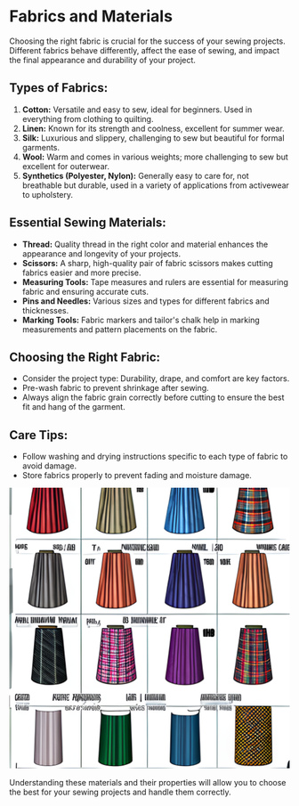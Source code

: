 
# Fabrics and Materials

Choosing the right fabric is crucial for the success of your sewing projects. Different fabrics behave differently, affect the ease of sewing, and impact the final appearance and durability of your project.

## Types of Fabrics:
1. **Cotton:** Versatile and easy to sew, ideal for beginners. Used in everything from clothing to quilting.
2. **Linen:** Known for its strength and coolness, excellent for summer wear.
3. **Silk:** Luxurious and slippery, challenging to sew but beautiful for formal garments.
4. **Wool:** Warm and comes in various weights; more challenging to sew but excellent for outerwear.
5. **Synthetics (Polyester, Nylon):** Generally easy to care for, not breathable but durable, used in a variety of applications from activewear to upholstery.

## Essential Sewing Materials:
- **Thread:** Quality thread in the right color and material enhances the appearance and longevity of your projects.
- **Scissors:** A sharp, high-quality pair of fabric scissors makes cutting fabrics easier and more precise.
- **Measuring Tools:** Tape measures and rulers are essential for measuring fabric and ensuring accurate cuts.
- **Pins and Needles:** Various sizes and types for different fabrics and thicknesses.
- **Marking Tools:** Fabric markers and tailor's chalk help in marking measurements and pattern placements on the fabric.

## Choosing the Right Fabric:
- Consider the project type: Durability, drape, and comfort are key factors.
- Pre-wash fabric to prevent shrinkage after sewing.
- Always align the fabric grain correctly before cutting to ensure the best fit and hang of the garment.

## Care Tips:
- Follow washing and drying instructions specific to each type of fabric to avoid damage.
- Store fabrics properly to prevent fading and moisture damage.

![Fabric Types and Uses](images/sewing_fabric_types_and_uses_chart.png)

Understanding these materials and their properties will allow you to choose the best for your sewing projects and handle them correctly.
